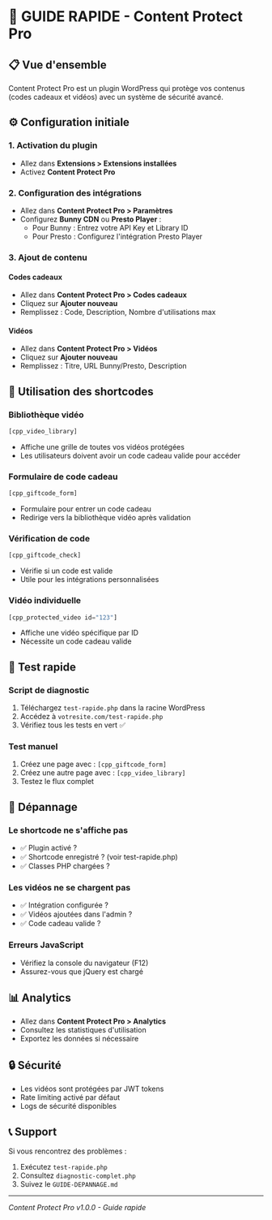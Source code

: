 # 🚀 GUIDE RAPIDE - Content Protect Pro

## 📋 Vue d'ensemble
Content Protect Pro est un plugin WordPress qui protège vos contenus (codes cadeaux et vidéos) avec un système de sécurité avancé.

## ⚙️ Configuration initiale

### 1. Activation du plugin
- Allez dans **Extensions > Extensions installées**
- Activez **Content Protect Pro**

### 2. Configuration des intégrations
- Allez dans **Content Protect Pro > Paramètres**
- Configurez **Bunny CDN** ou **Presto Player** :
  - Pour Bunny : Entrez votre API Key et Library ID
  - Pour Presto : Configurez l'intégration Presto Player

### 3. Ajout de contenu

#### Codes cadeaux
- Allez dans **Content Protect Pro > Codes cadeaux**
- Cliquez sur **Ajouter nouveau**
- Remplissez : Code, Description, Nombre d'utilisations max

#### Vidéos
- Allez dans **Content Protect Pro > Vidéos**
- Cliquez sur **Ajouter nouveau**
- Remplissez : Titre, URL Bunny/Presto, Description

## 🎯 Utilisation des shortcodes

### Bibliothèque vidéo
```php
[cpp_video_library]
```
- Affiche une grille de toutes vos vidéos protégées
- Les utilisateurs doivent avoir un code cadeau valide pour accéder

### Formulaire de code cadeau
```php
[cpp_giftcode_form]
```
- Formulaire pour entrer un code cadeau
- Redirige vers la bibliothèque vidéo après validation

### Vérification de code
```php
[cpp_giftcode_check]
```
- Vérifie si un code est valide
- Utile pour les intégrations personnalisées

### Vidéo individuelle
```php
[cpp_protected_video id="123"]
```
- Affiche une vidéo spécifique par ID
- Nécessite un code cadeau valide

## 🧪 Test rapide

### Script de diagnostic
1. Téléchargez `test-rapide.php` dans la racine WordPress
2. Accédez à `votresite.com/test-rapide.php`
3. Vérifiez tous les tests en vert ✅

### Test manuel
1. Créez une page avec : `[cpp_giftcode_form]`
2. Créez une autre page avec : `[cpp_video_library]`
3. Testez le flux complet

## 🔧 Dépannage

### Le shortcode ne s'affiche pas
- ✅ Plugin activé ?
- ✅ Shortcode enregistré ? (voir test-rapide.php)
- ✅ Classes PHP chargées ?

### Les vidéos ne se chargent pas
- ✅ Intégration configurée ?
- ✅ Vidéos ajoutées dans l'admin ?
- ✅ Code cadeau valide ?

### Erreurs JavaScript
- Vérifiez la console du navigateur (F12)
- Assurez-vous que jQuery est chargé

## 📊 Analytics
- Allez dans **Content Protect Pro > Analytics**
- Consultez les statistiques d'utilisation
- Exportez les données si nécessaire

## 🔒 Sécurité
- Les vidéos sont protégées par JWT tokens
- Rate limiting activé par défaut
- Logs de sécurité disponibles

## 📞 Support
Si vous rencontrez des problèmes :
1. Exécutez `test-rapide.php`
2. Consultez `diagnostic-complet.php`
3. Suivez le `GUIDE-DEPANNAGE.md`

---
*Content Protect Pro v1.0.0 - Guide rapide*